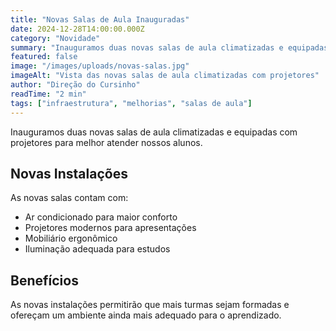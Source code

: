 ```yaml
---
title: "Novas Salas de Aula Inauguradas"  
date: 2024-12-28T14:00:00.000Z
category: "Novidade"
summary: "Inauguramos duas novas salas de aula climatizadas e equipadas com projetores para melhor atender nossos alunos."
featured: false
image: "/images/uploads/novas-salas.jpg"
imageAlt: "Vista das novas salas de aula climatizadas com projetores"
author: "Direção do Cursinho"
readTime: "2 min"
tags: ["infraestrutura", "melhorias", "salas de aula"]
---
```


Inauguramos duas novas salas de aula climatizadas e equipadas com projetores para melhor atender nossos alunos.

## Novas Instalações

As novas salas contam com:
- Ar condicionado para maior conforto
- Projetores modernos para apresentações
- Mobiliário ergonômico
- Iluminação adequada para estudos

## Benefícios

As novas instalações permitirão que mais turmas sejam formadas e ofereçam um ambiente ainda mais adequado para o aprendizado.